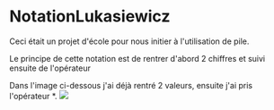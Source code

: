 # NotationLukasiewicz

Ceci était un projet d'école pour nous initier à l'utilisation de pile. 

Le principe de cette notation est de rentrer d'abord 2 chiffres et suivi ensuite de l'opérateur

Dans l'image ci-dessous j'ai déjà rentré 2 valeurs, ensuite j'ai pris l'opérateur *.
<img src='Screenshot(7).png'></img>
